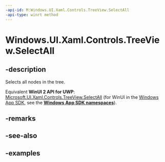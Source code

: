 ```yaml
---
-api-id: M:Windows.UI.Xaml.Controls.TreeView.SelectAll
-api-type: winrt method
---
```


<!-- Method syntax.
public void TreeView.SelectAll()
-->

# Windows.UI.Xaml.Controls.TreeView.SelectAll

## -description

Selects all nodes in the tree.

Equivalent **WinUI 2 API for UWP**: [Microsoft.UI.Xaml.Controls.TreeView.SelectAll](/windows/winui/api/microsoft.ui.xaml.controls.treeview.selectall) (for WinUI in the [Windows App SDK](/windows/apps/windows-app-sdk/), see the **[Windows App SDK namespaces](/windows/windows-app-sdk/api/winrt/)**).

## -remarks

## -see-also

## -examples

